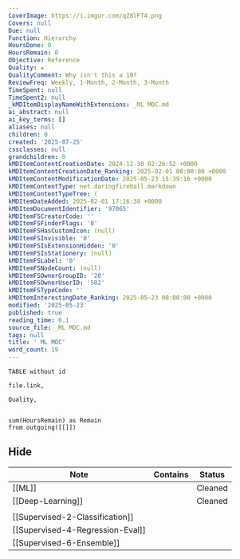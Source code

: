 ```yaml
---
CoverImage: https://i.imgur.com/qZ8lFT4.png
Covers: null
Due: null
Function: Hierarchy
HoursDone: 0
HoursRemain: 0
Objective: Reference
Quality: ★
QualityComment: Why isn't this a 10?
ReviewFreq: Weekly, 1-Month, 2-Month, 3-Month
TimeSpent: null
TimeSpent2: null
_kMDItemDisplayNameWithExtensions: _ML MOC.md
ai_abstract: null
ai_key_terms: []
aliases: null
children: 0
created: '2025-07-25'
cssclasses: null
grandchildren: 0
kMDItemContentCreationDate: 2024-12-30 02:26:52 +0000
kMDItemContentCreationDate_Ranking: 2025-02-01 00:00:00 +0000
kMDItemContentModificationDate: 2025-05-23 15:39:16 +0000
kMDItemContentType: net.daringfireball.markdown
kMDItemContentTypeTree: (
kMDItemDateAdded: 2025-02-01 17:16:38 +0000
kMDItemDocumentIdentifier: '97065'
kMDItemFSCreatorCode: ''
kMDItemFSFinderFlags: '0'
kMDItemFSHasCustomIcon: (null)
kMDItemFSInvisible: '0'
kMDItemFSIsExtensionHidden: '0'
kMDItemFSIsStationery: (null)
kMDItemFSLabel: '0'
kMDItemFSNodeCount: (null)
kMDItemFSOwnerGroupID: '20'
kMDItemFSOwnerUserID: '502'
kMDItemFSTypeCode: ''
kMDItemInterestingDate_Ranking: 2025-05-23 00:00:00 +0000
modified: '2025-05-23'
published: true
reading_time: 0.1
source_file: _ML MOC.md
tags: null
title: ' ML MOC'
word_count: 19
---
```


```dataview
TABLE without id

file.link,

Quality,


sum(HoursRemain) as Remain
from outgoing([[]])
```

## Hide

| Note                             | Contains | Status  |
| -------------------------------- | -------- | ------- |
| [[ML]]                           |          | Cleaned |
| [[Deep-Learning]]                |          | Cleaned |
|                                  |          |         |
| [[Supervised-2-Classification]]  |          |         |
| [[Supervised-4-Regression-Eval]] |          |         |
| [[Supervised-6-Ensemble]]        |          |         |